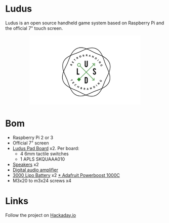 # Ludus

Ludus is an open source handheld game system based on Raspberry Pi and the official 7" touch screen.

<p align="center">
  <img src="https://github.com/LuisDiazUgena/Ludus-Handheld-game-system/blob/master/resources/splashscreen/ludus_splashscreen.png?raw=true" width="350"/>
</p>

# Bom

* Raspberry Pi 2 or 3
* Official 7" screen
* [Ludus Pad Board](https://oshpark.com/shared_projects/VKzpmWR9) x2. Per board:
  * 4 6mm tactile switches
  * 1 APLS SKQUAAA010
* [Speakers](https://www.adafruit.com/products/1890) x2
* [Digital audio amplifier](https://www.adafruit.com/product/3006)
* [3000 Lipo Battery](http://www.exp-tech.de/en/polymer-lithium-ion-battery-3000mah?___from_store=de) x2
[* Adafruit Powerboost 1000C](https://www.adafruit.com/products/2465)
*  M3x20 to m3x24 screws x4

# Links

Follow the project on [Hackaday.io](https://hackaday.io/project/18889-ludus-rpi-handheld-game-system)
